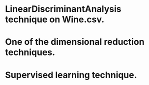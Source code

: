 # LinearDiscriminantAnalysis technique on Wine.csv.
# One of the dimensional reduction techniques.
# Supervised learning technique.
